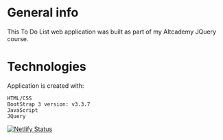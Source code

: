# General info
This To Do List web application was built as part of my Altcademy JQuery course.

# Technologies
Application is created with:

    HTML/CSS    
    BootStrap 3 version: v3.3.7
    JavaScript
    JQuery

[![Netlify Status](https://api.netlify.com/api/v1/badges/021153a1-341e-4dc1-b379-ed884e3c331e/deploy-status)](https://app.netlify.com/sites/todo-list-jo/deploys)

